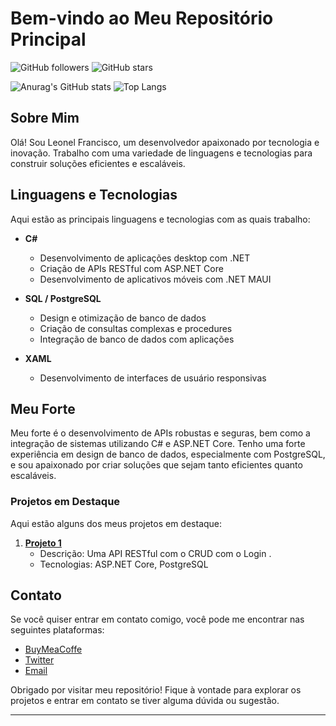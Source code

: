# Bem-vindo ao Meu Repositório Principal

![GitHub followers](https://img.shields.io/github/followers/code-hub-dev?style=social)
![GitHub stars](https://img.shields.io/github/stars/code-hub-dev?style=social)

![Anurag's GitHub stats](https://github-readme-stats.vercel.app/api?username=code-hub-dev&show_icons=true&theme=radical)
![Top Langs](https://github-readme-stats.vercel.app/api/top-langs/?username=code-hub-dev&layout=compact&theme=radical)

## Sobre Mim

Olá! Sou Leonel Francisco, um desenvolvedor apaixonado por tecnologia e inovação. Trabalho com uma variedade de linguagens e tecnologias para construir soluções eficientes e escaláveis.

## Linguagens e Tecnologias

Aqui estão as principais linguagens e tecnologias com as quais trabalho:

- **C#**
  - Desenvolvimento de aplicações desktop com .NET
  - Criação de APIs RESTful com ASP.NET Core
  - Desenvolvimento de aplicativos móveis com .NET MAUI

- **SQL / PostgreSQL**
  - Design e otimização de banco de dados
  - Criação de consultas complexas e procedures
  - Integração de banco de dados com aplicações

- **XAML**
  - Desenvolvimento de interfaces de usuário responsivas

## Meu Forte

Meu forte é o desenvolvimento de APIs robustas e seguras, bem como a integração de sistemas utilizando C# e ASP.NET Core. Tenho uma forte experiência em design de banco de dados, especialmente com PostgreSQL, e sou apaixonado por criar soluções que sejam tanto eficientes quanto escaláveis.

### Projetos em Destaque

Aqui estão alguns dos meus projetos em destaque:

1. **[Projeto 1](https://github.com/code-hub-dev/API-CRUD-JWT_TOKEN)**
   - Descrição: Uma API RESTful com o CRUD com o Login .
   - Tecnologias: ASP.NET Core, PostgreSQL

## Contato

Se você quiser entrar em contato comigo, você pode me encontrar nas seguintes plataformas:

- [BuyMeaCoffe](https://www.buymeacoffee.com/codehub)
- [Twitter](https://twitter.com/codehub_dev)
- [Email](mailto:codehub.dev@outlook.com)

Obrigado por visitar meu repositório! Fique à vontade para explorar os projetos e entrar em contato se tiver alguma dúvida ou sugestão.

---
